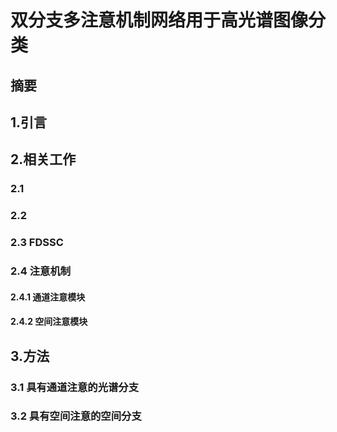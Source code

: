 # 双分支多注意机制网络用于高光谱图像分类 #
## 摘要 ##
## 1.引言 ##
## 2.相关工作 ##
### 2.1 
### 2.2 
### 2.3 FDSSC ###
### 2.4 注意机制 ###
#### 2.4.1 通道注意模块 ####
#### 2.4.2 空间注意模块 ####
## 3.方法 ##
### 3.1 具有通道注意的光谱分支 ###
### 3.2 具有空间注意的空间分支 ###


